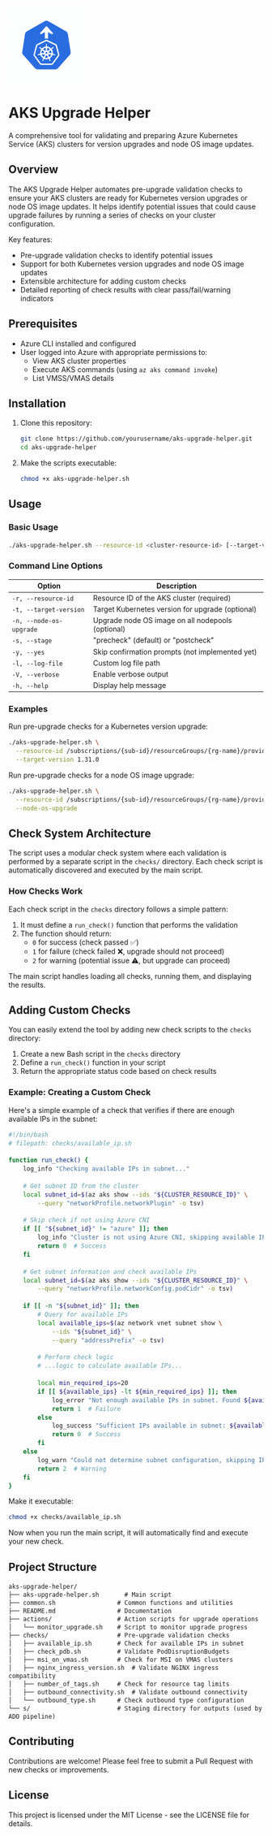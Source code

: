 <img src="/logo.png" width="150" height="150">

# AKS Upgrade Helper

A comprehensive tool for validating and preparing Azure Kubernetes Service (AKS) clusters for version upgrades and node OS image updates.

## Overview

The AKS Upgrade Helper automates pre-upgrade validation checks to ensure your AKS clusters are ready for Kubernetes version upgrades or node OS image updates. It helps identify potential issues that could cause upgrade failures by running a series of checks on your cluster configuration.

Key features:
- Pre-upgrade validation checks to identify potential issues
- Support for both Kubernetes version upgrades and node OS image updates
- Extensible architecture for adding custom checks
- Detailed reporting of check results with clear pass/fail/warning indicators

## Prerequisites

- Azure CLI installed and configured
- User logged into Azure with appropriate permissions to:
  - View AKS cluster properties
  - Execute AKS commands (using `az aks command invoke`)
  - List VMSS/VMAS details

## Installation

1. Clone this repository:
   ```bash
   git clone https://github.com/yourusername/aks-upgrade-helper.git
   cd aks-upgrade-helper
   ```

2. Make the scripts executable:
   ```bash
   chmod +x aks-upgrade-helper.sh
   ```

## Usage

### Basic Usage

```bash
./aks-upgrade-helper.sh --resource-id <cluster-resource-id> [--target-version <version> | --node-os-upgrade]
```

### Command Line Options

| Option | Description |
|--------|-------------|
| `-r, --resource-id` | Resource ID of the AKS cluster (required) |
| `-t, --target-version` | Target Kubernetes version for upgrade (optional) |
| `-n, --node-os-upgrade` | Upgrade node OS image on all nodepools (optional) |
| `-s, --stage` | "precheck" (default) or "postcheck" |
| `-y, --yes` | Skip confirmation prompts (not implemented yet) |
| `-l, --log-file` | Custom log file path |
| `-V, --verbose` | Enable verbose output |
| `-h, --help` | Display help message |

### Examples

Run pre-upgrade checks for a Kubernetes version upgrade:
```bash
./aks-upgrade-helper.sh \
  --resource-id /subscriptions/{sub-id}/resourceGroups/{rg-name}/providers/Microsoft.ContainerService/managedClusters/{cluster-name} \
  --target-version 1.31.0
```

Run pre-upgrade checks for a node OS image upgrade:
```bash
./aks-upgrade-helper.sh \
  --resource-id /subscriptions/{sub-id}/resourceGroups/{rg-name}/providers/Microsoft.ContainerService/managedClusters/{cluster-name} \
  --node-os-upgrade
```

## Check System Architecture

The script uses a modular check system where each validation is performed by a separate script in the `checks/` directory. Each check script is automatically discovered and executed by the main script.

### How Checks Work

Each check script in the `checks` directory follows a simple pattern:

1. It must define a `run_check()` function that performs the validation
2. The function should return:
   - `0` for success (check passed ✅)
   - `1` for failure (check failed ❌, upgrade should not proceed)
   - `2` for warning (potential issue ⚠️, but upgrade can proceed)

The main script handles loading all checks, running them, and displaying the results.

## Adding Custom Checks

You can easily extend the tool by adding new check scripts to the `checks` directory:

1. Create a new Bash script in the `checks` directory
2. Define a `run_check()` function in your script
3. Return the appropriate status code based on check results

### Example: Creating a Custom Check

Here's a simple example of a check that verifies if there are enough available IPs in the subnet:

```bash
#!/bin/bash
# filepath: checks/available_ip.sh

function run_check() {
    log_info "Checking available IPs in subnet..."
    
    # Get subnet ID from the cluster
    local subnet_id=$(az aks show --ids "${CLUSTER_RESOURCE_ID}" \
        --query "networkProfile.networkPlugin" -o tsv)
    
    # Skip check if not using Azure CNI
    if [[ "${subnet_id}" != "azure" ]]; then
        log_info "Cluster is not using Azure CNI, skipping available IP check"
        return 0  # Success
    fi
    
    # Get subnet information and check available IPs
    local subnet_id=$(az aks show --ids "${CLUSTER_RESOURCE_ID}" \
        --query "networkProfile.networkConfig.podCidr" -o tsv)
    
    if [[ -n "${subnet_id}" ]]; then
        # Query for available IPs
        local available_ips=$(az network vnet subnet show \
            --ids "${subnet_id}" \
            --query "addressPrefix" -o tsv)
        
        # Perform check logic
        # ...logic to calculate available IPs...
        
        local min_required_ips=20
        if [[ ${available_ips} -lt ${min_required_ips} ]]; then
            log_error "Not enough available IPs in subnet. Found ${available_ips}, minimum required: ${min_required_ips}"
            return 1  # Failure
        else
            log_success "Sufficient IPs available in subnet: ${available_ips}"
            return 0  # Success
        fi
    else
        log_warn "Could not determine subnet configuration, skipping IP check"
        return 2  # Warning
    fi
}
```

Make it executable:
```bash
chmod +x checks/available_ip.sh
```

Now when you run the main script, it will automatically find and execute your new check.

## Project Structure

```
aks-upgrade-helper/
├── aks-upgrade-helper.sh       # Main script
├── common.sh                 # Common functions and utilities
├── README.md                 # Documentation
├── actions/                  # Action scripts for upgrade operations
│   └── monitor_upgrade.sh    # Script to monitor upgrade progress
├── checks/                   # Pre-upgrade validation checks
│   ├── available_ip.sh       # Check for available IPs in subnet
│   ├── check_pdb.sh          # Validate PodDisruptionBudgets
│   ├── msi_on_vmas.sh        # Check for MSI on VMAS clusters
│   ├── nginx_ingress_version.sh  # Validate NGINX ingress compatibility
│   ├── number_of_tags.sh     # Check for resource tag limits
│   ├── outbound_connectivity.sh  # Validate outbound connectivity
│   └── outbound_type.sh      # Check outbound type configuration
└── s/                        # Staging directory for outputs (used by ADO pipeline)
```

## Contributing

Contributions are welcome! Please feel free to submit a Pull Request with new checks or improvements.

## License

This project is licensed under the MIT License - see the LICENSE file for details.

